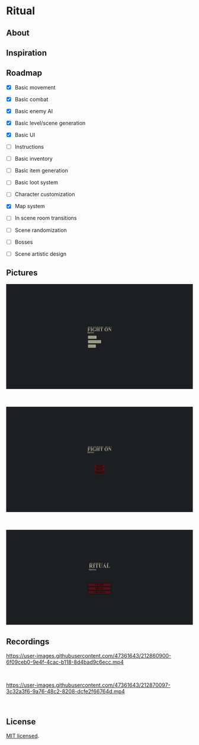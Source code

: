 # Ritual

## About


## Inspiration


## Roadmap

* [x] Basic movement
* [x] Basic combat
* [x] Basic enemy AI
* [x] Basic level/scene generation
* [x] Basic UI
* [ ] Instructions
* [ ] Basic inventory
* [ ] Basic item generation
* [ ] Basic loot system
* [ ] Character customization
* [x] Map system
* [ ] In scene room transitions
* [ ] Scene randomization
* [ ] Bosses
* [ ] Scene artistic design


## Pictures

![Splash.png](documentation%2FSplash.png)

<br>

![Splash01.png](documentation%2FSplash01.png)

<br>

![Splash2.png](documentation%2FSplash2.png)


## Recordings

https://user-images.githubusercontent.com/47361643/212860900-6f09ceb0-9e4f-4cac-b118-8d4bad9c6ecc.mp4

<br>

https://user-images.githubusercontent.com/47361643/212870097-3c32a3f6-9a76-48c2-8208-dcfe2f66764d.mp4

<br>

## License

[MIT licensed](./LICENSE).
